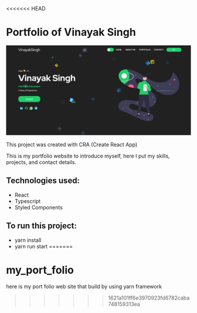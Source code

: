 <<<<<<< HEAD
# Portfolio of Vinayak Singh

<img src ="https://github.com/CodeVinayak/CodeVinayak/blob/5920a79f4c5977332a67caf91125241cf0fc46b5/www.vinayaksingh.in.png" />
 
This project was created with CRA (Create React App)

This is my portfolio website to introduce myself, here I put my skills, projects, and contact details.

## Technologies used:
- React
- Typescript
- Styled Components
 
## To run this project:
- yarn install
- yarn run start
=======
# my_port_folio
here is my port folio web site that build by using yarn framework
>>>>>>> 1621a101ff6e3970923fd6782caba748159313ea
